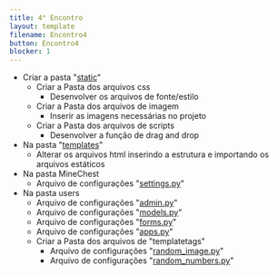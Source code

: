 ```yaml
---
title: 4° Encontro
layout: template
filename: Encontro4
button: Encontro4
blocker: 1
--- 
```

- Criar a pasta "<a href="https://github.com/E2PC/ProjectPage/blob/gh-pages/archieves/static-4E.rar?raw=true" download>static</a>"
  - Criar a Pasta dos arquivos css
    - Desenvolver os arquivos de fonte/estilo
  - Criar a Pasta dos arquivos de imagem
    - Inserir as imagens necessárias no projeto
  - Criar a Pasta dos arquivos de scripts
    - Desenvolver a função de drag and drop
- Na pasta "<a href="https://github.com/E2PC/ProjectPage/blob/gh-pages/archieves/templates-4E.rar?raw=true" download>templates</a>"
  - Alterar os arquivos html inserindo a estrutura e importando os arquivos estáticos
- Na pasta MineChest
  - Arquivo de configurações "<a href="#gotoseecode" onclick="Mudarestado('settings')">settings.py</a>"
- Na pasta users
  - Arquivo de configurações "<a href="#gotoseecode" onclick="Mudarestado('admin')">admin.py</a>"
  - Arquivo de configurações "<a href="#gotoseecode" onclick="Mudarestado('models')">models.py</a>"
  - Arquivo de configurações "<a href="#gotoseecode" onclick="Mudarestado('forms')">forms.py</a>"
  - Arquivo de configurações "<a href="#gotoseecode" onclick="Mudarestado('apps')">apps.py</a>"
  - Criar a Pasta dos arquivos de "templatetags"
    - Arquivo de configurações "<a href="#gotoseecode" onclick="Mudarestado('admin')">random_image.py</a>"
	- Arquivo de configurações "<a href="#gotoseecode" onclick="Mudarestado('admin')">random_numbers.py</a>"

	
<br><br>  
<div type="hidden" id="gotoseecode"></div>
<br><br>
<div style="display:none" class="TableBody" id="random_image">
<textarea readonly rows='20' cols='100'>
#Arquivo users/random_image.py
{% raw %}
import os
import random
from django import template
from django.conf import settings

register = template.Library()

@register.simple_tag
def random_image(image_dir):
    try:
        valid_extensions = settings.RANDOM_IMAGE_EXTENSIONS
    except AttributeError:
        valid_extensions = ['.jpg','.jpeg','.png','.gif',]

    if image_dir:
        rel_dir = image_dir
    else:
        rel_dir = settings.RANDOM_IMAGE_DIR
    rand_dir = os.path.join(settings.MEDIA_ROOT, rel_dir)

    files = [f for f in os.listdir(rand_dir) if os.path.splitext(f)[1] in valid_extensions]

    return os.path.join(rel_dir, random.choice(files))
    

{% endraw %}
</textarea>
</div>

<div style="display:none" class="TableBody" id="random_numbers">
<textarea readonly rows='20' cols='100'>
#Arquivo users/random_numbers.py
{% raw %}
import random
from django import template

register = template.Library()

# Para gerar o numero aleatorio para a meta
@register.simple_tag
def random_int():
    randomnumber = random.randint(15, 50)
    return randomnumber
  
# Usado para qualquer estrutura de repetição
@register.filter(name='times') 
def times(number):
    return range(number)
 
{% endraw %}
</textarea>
</div>

<div style="display:none" class="TableBody" id="admin">
<textarea readonly rows='20' cols='100'>
#Arquivo users/admin.py
{% raw %}
from django.contrib import admin
from django.contrib.auth import admin as auth_admin

from .forms import UserChangeForm, UserCreationForm
from .models import User


@admin.register(User)
class UserAdmin(auth_admin.UserAdmin):
    form = UserChangeForm
    add_form = UserCreationForm
    model = User
    fieldsets = auth_admin.UserAdmin.fieldsets + (
        ("Informações Pessoais", {"fields": ("bio",)}),
    )
{% endraw %}
</textarea>
</div>	

<div style="display:none" class="TableBody" id="models">
<textarea readonly rows='20' cols='100'>
#Arquivo users/models.py
{% raw %}
from django.contrib.auth.models import AbstractUser
from django.db import models

class User(AbstractUser):
    bio = models.TextField(blank=True)
{% endraw %}
</textarea>
</div>	

<div style="display:none" class="TableBody" id="forms">
<textarea readonly rows='20' cols='100'>
#Arquivo users/forms.py
{% raw %}
from django.contrib.auth import forms

from .models import User


class UserChangeForm(forms.UserChangeForm):
    class Meta(forms.UserChangeForm.Meta):
        model = User


class UserCreationForm(forms.UserCreationForm):
    class Meta(forms.UserCreationForm.Meta):
        model = User
{% endraw %}
</textarea>
</div>	

<div style="display:none" class="TableBody" id="apps">
<textarea readonly rows='20' cols='100'>
#Arquivo users/apps.py
{% raw %}
from django.apps import AppConfig

class UsersConfig(AppConfig):
    name = 'users'
{% endraw %}
</textarea>
</div>	

<div style="display:none" class="TableBody" id="settings">
<textarea readonly rows='20' cols='100'>
#Arquivo MineChest/settings.py
{% raw %}
from pathlib import Path
import os
import allauth

BASE_DIR = Path(__file__).resolve().parent.parent


# SECURITY WARNING: keep the secret key used in production secret!
SECRET_KEY = "3dg*3m4!^iu&3bym0f_0h&7_nykish33o_-vgrfv014ltza00g"

# SECURITY WARNING: don't run with debug turned on in production!
DEBUG = True

ALLOWED_HOSTS = []


INSTALLED_APPS = [
    # django
    "django.contrib.admin",
    "django.contrib.auth",
    "django.contrib.contenttypes",
    "django.contrib.sessions",
    "django.contrib.messages",
    "django.contrib.staticfiles",
    "django.contrib.sites",
    # 3rd party
    "allauth",
    "allauth.account",
    "allauth.socialaccount",
    "crispy_forms",
    # local pages
    "users.apps.UsersConfig",
    "pages.apps.PagesConfig",
] 

AUTH_USER_MODEL = "users.User"

MIDDLEWARE = [
    "django.middleware.security.SecurityMiddleware",
    "django.contrib.sessions.middleware.SessionMiddleware",
    "django.middleware.common.CommonMiddleware",
    "django.middleware.csrf.CsrfViewMiddleware",
    "django.contrib.auth.middleware.AuthenticationMiddleware",
    "django.contrib.messages.middleware.MessageMiddleware",
    "django.middleware.clickjacking.XFrameOptionsMiddleware",
]

ROOT_URLCONF = "MineChest.urls"  

TEMPLATES = [
    {
        "BACKEND": "django.template.backends.django.DjangoTemplates",
        "DIRS": [BASE_DIR / "templates"],
        "APP_DIRS": True,
        "OPTIONS": {
            "context_processors": [
                "django.template.context_processors.debug",
                "django.template.context_processors.request",
                "django.contrib.auth.context_processors.auth",
                "django.contrib.messages.context_processors.messages",
            ],
        },
    },
]

TEMPLATE_CONTEXT_PROCESSORS = (
    "django.contrib.auth.context_processors.auth",
    "django.core.context_processors.debug",
    "django.core.context_processors.i18n",
    "django.core.context_processors.media",
    "django.core.context_processors.static",
    "django.contrib.messages.context_processors.messages"
)

WSGI_APPLICATION = "MineChest.wsgi.application"

DATABASES = {
    "default": {
        "ENGINE": "django.db.backends.sqlite3",
        "NAME": BASE_DIR / "db.sqlite3",
    }
}

AUTH_PASSWORD_VALIDATORS = [
    {
        "NAME": "django.contrib.auth.password_validation.UserAttributeSimilarityValidator",
    },
    {
        "NAME": "django.contrib.auth.password_validation.MinimumLengthValidator",
    },
    {
        "NAME": "django.contrib.auth.password_validation.CommonPasswordValidator",
    },
    {
        "NAME": "django.contrib.auth.password_validation.NumericPasswordValidator",
    },
]

# IMG URL
MEDIA_ROOT = 'static/'
RANDOM_IMAGE_DIR = '/item/'
RANDOM_IMAGE_EXTENSIONS = ['.jpg','.jpeg','.png','.gif']
MEDIA_URL = '/img/item/'

STATICFILES_DIRS = [
   os.path.join(BASE_DIR, 'static')
]

LANGUAGE_CODE = "pt-br"

TIME_ZONE = "UTC"

USE_I18N = True

USE_L10N = True

USE_TZ = True


STATIC_URL = '/static/'


# Django-allauth

AUTHENTICATION_BACKENDS = [
    "django.contrib.auth.backends.ModelBackend",
    "allauth.account.auth_backends.AuthenticationBackend",
]

SITE_ID = 1
EMAIL_BACKEND = "django.core.mail.backends.console.EmailBackend"
LOGIN_REDIRECT_URL = "/"
ACCOUNT_SESSION_REMEMBER = True
ACCOUNT_SIGNUP_PASSWORD_ENTER_TWICE = False
ACCOUNT_USERNAME_REQUIRED = False
ACCOUNT_AUTHENTICATION_METHOD = "email"
ACCOUNT_EMAIL_REQUIRED = True
ACCOUNT_UNIQUE_EMAIL = True


# crispy-forms

CRISPY_TEMPLATE_PACK = "bootstrap4"

{% endraw %}
</textarea>
</div>	

<script>
	function Mudarestado(id) {
		document.querySelectorAll(".TableBody").forEach(function(div) {
		if (div.id == id) {
			div.style.display = div.style.display == "none" ? "block" : "none";
		} else {
			div.style.display = "none";
		}
	  });
	}
</script>
